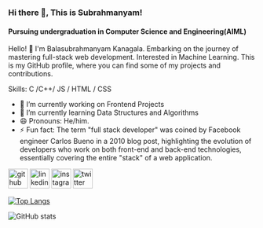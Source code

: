 ### Hi there 👋, This is Subrahmanyam!
#### Pursuing undergraduation in Computer Science and Engineering(AIML)
Hello! 👋 I'm Balasubrahmanyam Kanagala. 
Embarking on the journey of mastering full-stack web development.
Interested in Machine Learning.
This is my GitHub profile, where you can find some of my projects and contributions.

Skills: C /C++/ JS / HTML / CSS

- 🔭 I’m currently working on Frontend Projects 
- 🌱 I’m currently learning Data Structures and Algorithms 
- 😄 Pronouns: He/him. 
- ⚡ Fun fact: The term "full stack developer" was coined by Facebook engineer Carlos Bueno in a 2010 blog post, highlighting the evolution of developers who work on both front-end and back-end technologies, essentially covering the entire "stack" of a web application. 


[<img src='https://cdn.jsdelivr.net/npm/simple-icons@3.0.1/icons/github.svg' alt='github' height='40'>](https://github.com/balukanagala)  [<img src='https://cdn.jsdelivr.net/npm/simple-icons@3.0.1/icons/linkedin.svg' alt='linkedin' height='40'>](https://www.linkedin.com/in/subrahmanyam004/)  [<img src='https://cdn.jsdelivr.net/npm/simple-icons@3.0.1/icons/instagram.svg' alt='instagram' height='40'>](https://www.instagram.com/thisisbalu_04/)  [<img src='https://cdn.jsdelivr.net/npm/simple-icons@3.0.1/icons/twitter.svg' alt='twitter' height='40'>](https://twitter.com/SubbuBalu04)  

[![Top Langs](https://github-readme-stats.vercel.app/api/top-langs/?username=balukanagala)](https://github.com/anuraghazra/github-readme-stats)

![GitHub stats](https://github-readme-stats.vercel.app/api?username=balukanagala&show_icons=true)  

